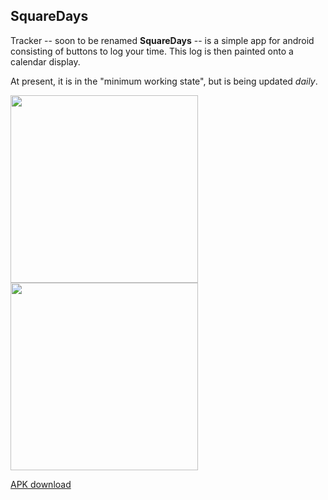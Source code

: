 ## SquareDays

Tracker -- soon to be renamed **SquareDays** -- is a simple app for android consisting of buttons to log your time. This log is then painted onto a calendar display.

At present, it is in the "minimum working state", but is being updated *daily*.

<a href="url"><img src="http://image.prntscr.com/image/2a3691e352ad4cb3844b48ce98c640ac.png" width="300"></a>
<a href="url"><img src="http://image.prntscr.com/image/645edcf8c8a3430b9604716eae30e731.png" width="300"></a>

[APK download](/apk)
